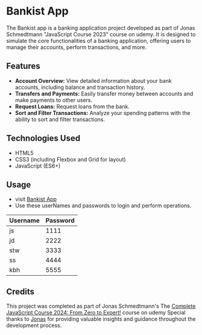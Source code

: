 # Bankist App
The Bankist app is a banking application project developed as part of Jonas Schmedtmann "JavaScript Course 2023" course on udemy. It is designed to simulate the core functionalities of a banking application, offering users to manage their accounts, perform transactions, and more.

## Features

- **Account Overview:** View detailed information about your bank accounts, including balance and transaction history.
- **Transfers and Payments:** Easily transfer money between accounts and make payments to other users.
- **Request Loans:** Request loans from the bank.
- **Sort and Filter Transactions:** Analyze your spending patterns with the ability to sort and filter transactions.

## Technologies Used

- HTML5
- CSS3 (including Flexbox and Grid for layout)
- JavaScript (ES6+)

## Usage
- visit [Bankist App](https://kartikbh56.github.io/Bankist-App/)
- Use these userNames and passwords to login and perform operations.

| Username | Password |
|----------|----------|
|    js    |   1111   |
|    jd    |   2222   |
|    stw   |   3333   |
|    ss    |   4444   | 
|    kbh   |   5555   |

## Credits
This project was completed as part of Jonas Schmedtmann's The [Complete JavaScript Course 2024: From Zero to Expert!](https://www.udemy.com/course/the-complete-javascript-course/) course on udemy Special thanks to [Jonas](https://github.com/jonasschmedtmann) for providing valuable insights and guidance throughout the development process.
